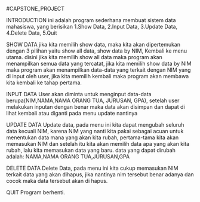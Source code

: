#CAPSTONE_PROJECT

INTRODUCTION
ini adalah program sederhana membuat sistem data mahasiswa, yang berisikan 1.Show Data, 2.Input Data, 3.Update Data, 4.Delete Data, 5.Quit

SHOW DATA
jika kita memilih show data, maka kita akan dipertemukan dengan 3 pilihan yaitu show all data, show data by NIM, Kembali ke menu utama. disini jika kita memilih show all data maka program akan menampilkan semua data yang tercatat, jika kita memilih show data by NIM maka program akan menampilkan data-data yang terkait dengan NIM yang di input oleh user, jika kita memilih kembali maka program akan membawa kita kembali ke tahap pertama.

INPUT DATA
User akan diminta untuk menginput data-data berupa(NIM,NAMA,NAMA ORANG TUA, JURUSAN, GPA), setelah user melakukan inputan dengan benar maka data akan disimpan dan dapat di lihat kembali atau diganti pada menu update nantinya

UPDATE DATA
Update data, pada menu ini kita dapat mengubah seluruh data kecuali NIM, karena NIM yang nanti kita pakai sebagai acuan untuk menentukan data mana yang akan kita rubah, pertama-tama kita akan memasukan NIM dan setelah itu kita akan memilih data apa yang akan kita rubah, lalu kita memasukan data yang baru. data yang dapat dirubah adalah: NAMA,NAMA ORANG TUA,JURUSAN,GPA

DELETE DATA
Delete Data, pada menu ini kita cukup memasukan NIM terkait data yang akan dihapus, jika nantinya nim tersebut benar adanya dan cocok maka data tersebut akan di hapus.

QUIT
Program berhenti.
